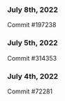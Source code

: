 ### July 8th, 2022

Commit #197238

### July 5th, 2022

Commit #314353


### July 4th, 2022

Commit #72281
